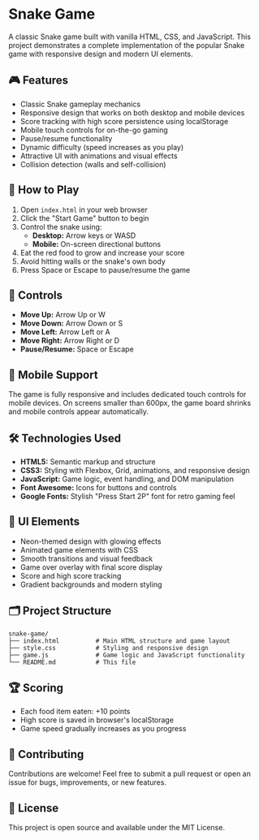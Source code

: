 # Snake Game

A classic Snake game built with vanilla HTML, CSS, and JavaScript. This project demonstrates a complete implementation of the popular Snake game with responsive design and modern UI elements.

## 🎮 Features

- Classic Snake gameplay mechanics
- Responsive design that works on both desktop and mobile devices
- Score tracking with high score persistence using localStorage
- Mobile touch controls for on-the-go gaming
- Pause/resume functionality
- Dynamic difficulty (speed increases as you play)
- Attractive UI with animations and visual effects
- Collision detection (walls and self-collision)

## 🚀 How to Play

1. Open `index.html` in your web browser
2. Click the "Start Game" button to begin
3. Control the snake using:
   - **Desktop:** Arrow keys or WASD
   - **Mobile:** On-screen directional buttons
4. Eat the red food to grow and increase your score
5. Avoid hitting walls or the snake's own body
6. Press Space or Escape to pause/resume the game

## 🎯 Controls

- **Move Up:** Arrow Up or W
- **Move Down:** Arrow Down or S
- **Move Left:** Arrow Left or A
- **Move Right:** Arrow Right or D
- **Pause/Resume:** Space or Escape

## 📱 Mobile Support

The game is fully responsive and includes dedicated touch controls for mobile devices. On screens smaller than 600px, the game board shrinks and mobile controls appear automatically.

## 🛠️ Technologies Used

- **HTML5:** Semantic markup and structure
- **CSS3:** Styling with Flexbox, Grid, animations, and responsive design
- **JavaScript:** Game logic, event handling, and DOM manipulation
- **Font Awesome:** Icons for buttons and controls
- **Google Fonts:** Stylish "Press Start 2P" font for retro gaming feel

## 🎨 UI Elements

- Neon-themed design with glowing effects
- Animated game elements with CSS
- Smooth transitions and visual feedback
- Game over overlay with final score display
- Score and high score tracking
- Gradient backgrounds and modern styling

## 🗂️ Project Structure

```
snake-game/
├── index.html          # Main HTML structure and game layout
├── style.css           # Styling and responsive design
├── game.js             # Game logic and JavaScript functionality
└── README.md           # This file
```

## 🏆 Scoring

- Each food item eaten: +10 points
- High score is saved in browser's localStorage
- Game speed gradually increases as you progress

## 🤝 Contributing

Contributions are welcome! Feel free to submit a pull request or open an issue for bugs, improvements, or new features.

## 📄 License

This project is open source and available under the MIT License.